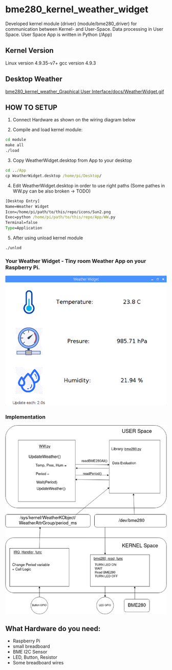 # bme280_kernel_weather_widget

Developed kernel module (driver) (module/bme280_driver) for communication between Kernel- and User-Space. Data processing in User Space. User Space App is written in Python (/App)

## Kernel Version
Linux version 4.9.35-v7+
gcc version 4.9.3

## Desktop Weather
[bme280_kernel_weather_Graphical User Interface/docs/WeatherWidget.gif
](https://github.com/jeremynguyenn/BME280-DriverApp/blob/main/bme280_kernel_weather_Graphical%20User%20Interface/docs/WeatherWidget.gif
)
## HOW TO SETUP

1. Connect Hardware as shown on the wiring diagram below

2. Compile and load kernel module:
```cmd
cd module
make all
./load
```
3. Copy WeatherWidget.desktop from App to your desktop
```cmd
cd ../App
cp WeatherWidget.desktop /home/pi/Desktop/
```

4. Edit WeatherWidget.desktop in order to use right paths
(Some pathes in WW.py can be also broken -> TODO)

```cmd
[Desktop Entry]
Name=Weather Widget
Icon=/home/pi/path/to/this/repo/icons/Sun2.png
Exec=python /home/pi/path/to/this/repo/App/WW.py
Terminal=false
Type=Application
```
5. After using unload kernel module
```cmd
./unlod
```

### Your Weather Widget - Tiny room Weather App on your Raspberry Pi.
![alt text](docs/WW_GUI.png?raw=true)



### Implementation
![alt text](docs/Diagramm.png?raw=true)



## What Hardware do you need:
- Raspberry Pi
- small breadboard
- BME I2C Sensor
- LED, Button, Resistor
- Some breadboard wires


